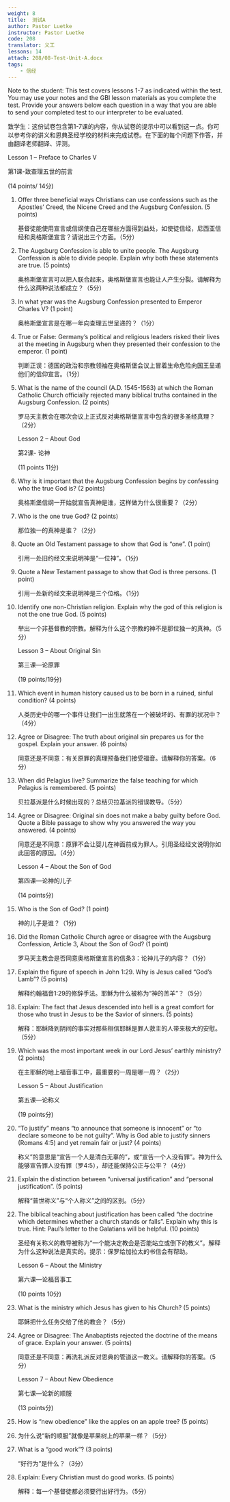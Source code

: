 ```yaml
---
weight: 8
title:  测试A
author: Pastor Luetke
instructor: Pastor Luetke
code: 208
translator: 义工
lessons: 14
attach: 208/08-Test-Unit-A.docx
tags: 
    - 信经
---
```

Note to the student:  This test covers lessons 1-7 as indicated within the test. You may use your notes and the GBI lesson materials as you complete the test. Provide your answers below each question in a way that you are able to send your completed test to our interpreter to be evaluated.

致学生：这份试卷包含第1-7课的内容，你从试卷的提示中可以看到这一点。你可以参考你的讲义和恩典圣经学校的材料来完成试卷。在下面的每个问题下作答，并由翻译老师翻译、评测。

Lesson 1 – Preface to Charles V

第1课-致查理五世的前言

(14 points/ 14分)

1. Offer three beneficial ways Christians can use confessions such as the Apostles’ Creed, the Nicene Creed and the Augsburg Confession.  (5 points)  

    基督徒能使用宣言或信纲使自己在哪些方面得到益处，如使徒信经，尼西亚信经和奥格斯堡宣言？请说出三个方面。（5分）

2. The Augsburg Confession is able to unite people.  The Augsburg Confession is able to divide people.  Explain why both these statements are true. (5 points)

    奥格斯堡宣言可以把人联合起来，奥格斯堡宣言也能让人产生分裂。请解释为什么这两种说法都成立？（5分）

3. In what year was the Augsburg Confession presented to Emperor Charles V? (1 point)

    奥格斯堡宣言是在哪一年向查理五世呈递的？（1分）

4. True or False:  Germany’s political and religious leaders risked their lives at the meeting in Augsburg when they presented their confession to the emperor. (1 point)

    判断正误：德国的政治和宗教领袖在奥格斯堡会议上冒着生命危险向国王呈递他们的信仰宣言。（1分）

5. What is the name of the council (A.D. 1545-1563) at which the Roman Catholic Church officially rejected many biblical truths contained in the Augsburg Confession. (2 points)

    罗马天主教会在哪次会议上正式反对奥格斯堡宣言中包含的很多圣经真理？（2分）

    Lesson 2 – About God

    第2课- 论神

    (11 points 11分)

6. Why is it important that the Augsburg Confession begins by confessing who the true God is? (2 points)  

    奥格斯堡信纲一开始就宣告真神是谁，这样做为什么很重要？（2分）

7. Who is the one true God? (2 points)  

    那位独一的真神是谁？（2分）

8. Quote an Old Testament passage to show that God is “one”. (1 point)

    引用一处旧约经文来说明神是“一位神”。（1分)

9. Quote a New Testament passage to show that God is three persons. (1 point)

    引用一处新约经文来说明神是三个位格。（1分)

10. Identify one non-Christian religion.  Explain why the god of this religion is not the one true God. (5 points)  

    举出一个非基督教的宗教。解释为什么这个宗教的神不是那位独一的真神。（5分）

    Lesson 3 – About Original Sin

    第三课—论原罪

    (19 points/19分)

11. Which event in human history caused us to be born in a ruined, sinful condition? (4 points)  

    人类历史中的哪一个事件让我们一出生就落在一个被破坏的、有罪的状况中？（4分）

12. Agree or Disagree:  The truth about original sin prepares us for the gospel.  Explain your answer. (6 points)  

    同意还是不同意：有关原罪的真理预备我们接受福音。请解释你的答案。（6分）

13. When did Pelagius live?  Summarize the false teaching for which Pelagius is remembered. (5 points)

    贝拉基派是什么时候出现的？总结贝拉基派的错误教导。（5分）

14. Agree or Disagree:  Original sin does not make a baby guilty before God.  Quote a Bible passage to show why you answered the way you answered. (4 points)

    同意还是不同意：原罪不会让婴儿在神面前成为罪人。引用圣经经文说明你如此回答的原因。（4分）

    Lesson 4 – About the Son of God

    第四课—论神的儿子

    (14 points分)

15. Who is the Son of God? (1 point)  

    神的儿子是谁？（1分)

16. Did the Roman Catholic Church agree or disagree with the Augsburg Confession, Article 3, About the Son of God? (1 point)

    罗马天主教会是否同意奥格斯堡宣言的信条3：论神儿子的内容？（1分）

17. Explain the figure of speech in John 1:29.  Why is Jesus called “God’s Lamb”? (5 points)

    解释约翰福音1:29的修辞手法。耶稣为什么被称为“神的羔羊”？（5分）

18. Explain:  The fact that Jesus descended into hell is a great comfort for those who trust in Jesus to be the Savior of sinners. (5 points)  

    解释：耶稣降到阴间的事实对那些相信耶稣是罪人救主的人带来极大的安慰。（5分）

19. Which was the most important week in our Lord Jesus’ earthly ministry? (2 points)

    在主耶稣的地上福音事工中，最重要的一周是哪一周？（2分）

    Lesson 5 – About Justification

    第五课—论称义

    (19 points分)

20. “To justify” means “to announce that someone is innocent” or “to declare someone to be not guilty”.  Why is God able to justify sinners (Romans 4:5) and yet remain fair or just? (4 points)  

    称义”的意思是“宣告一个人是清白无辜的”，或“宣告一个人没有罪”。神为什么能够宣告罪人没有罪（罗4:5），却还能保持公正与公平？（4分）

21. Explain the distinction between “universal justification” and “personal justification”. (5 points)  

    解释“普世称义”与“个人称义”之间的区别。（5分）

22. The biblical teaching about justification has been called “the doctrine which determines whether a church stands or falls”.  Explain why this is true.  Hint: Paul’s letter to the Galatians will be helpful. (10 points)  

    圣经有关称义的教导被称为“一个能决定教会是否能站立或倒下的教义”。解释为什么这种说法是真实的。提示：保罗给加拉太的书信会有帮助。

    Lesson 6 – About the Ministry

    第六课—论福音事工

    (10 points 10分)

23. What is the ministry which Jesus has given to his Church? (5 points)

    耶稣把什么任务交给了他的教会？（5分）

24. Agree or Disagree:  The Anabaptists rejected the doctrine of the means of grace.  Explain your answer. (5 points)  

    同意还是不同意：再洗礼派反对恩典的管道这一教义。请解释你的答案。（5分）

    Lesson 7 – About New Obedience

    第七课—论新的顺服

    (13 points分)

25. How is “new obedience” like the apples on an apple tree? (5 points)

26. 为什么说“新的顺服”就像是苹果树上的苹果一样？（5分）

27. What is a “good work”? (3 points)  

    “好行为”是什么？（3分）

28. Explain:  Every Christian must do good works. (5 points)  

    解释：每一个基督徒都必须要行出好行为。（5分）
